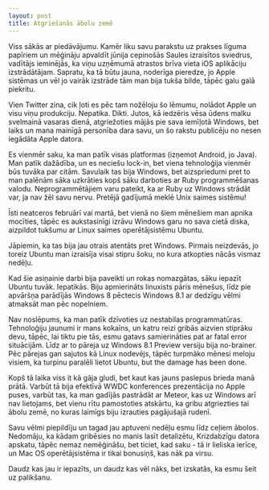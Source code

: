```yaml
---
layout: post
title: Atgriešanās ābolu zemē
---
```


Viss sākās ar piedāvājumu. Kamēr liku savu parakstu uz prakses līguma papīriem un mēģināju apvaldīt jūnija cepinošās Saules izraisītos sviedrus, vadītājs ieminējās, ka viņu uzņēmumā atrastos brīva vieta iOS aplikāciju izstrādātājam. Sapratu, ka tā būtu jauna, noderīga pieredze, jo Apple sistēmas un vēl jo vairāk izstrāde tām man bija tukša bilde, tāpēc galu galā piekritu.

Vien Twitter zina, cik ļoti es pēc tam nožēloju šo lēmumu, nolādot Apple un visu viņu produkciju. Nepatika. Dikti. Jutos, kā iedzēris vēsa ūdens malku svelmainā vasaras dienā, atgriežoties mājās pie sava iemīļotā Windows, bet laiks un mana mainīgā personība dara savu, un šo rakstu publicēju no nesen iegādāta Apple datora.

Es vienmēr saku, ka man patīk visas platformas (izņemot Android, jo Java). Man patīk dažādība, un es neciešu lock-in, bet viena tehnoloģija vienmēr būs tuvāka par citām. Savulaik tas bija Windows, bet aizspriedumi pret to man palēnām sāka uzkrāties kopš sāku darboties ar Ruby programmēšanas valodu. Neprogrammētājiem varu pateikt, ka ar Ruby uz Windows strādāt var, ja nav žēl savu nervu. Pretējā gadījumā meklē Unix saimes sistēmu!

Īsti neatceros februārī vai martā, bet vienā no šiem mēnešiem man apnika mocīties, tāpēc es aukstasinīgi izrāvu Windows garu no sava cietā diska, aizpildot tukšumu ar Linux saimes operētājsistēmu Ubuntu.

Jāpiemin, ka tas bija jau otrais atentāts pret Windows. Pirmais neizdevās, jo toreiz Ubuntu man izraisīja visai stipru šoku, no kura atkopties nācās vismaz nedēļu.

Kad šie asiņainie darbi bija paveikti un rokas nomazgātas, sāku iepazīt Ubuntu tuvāk. Iepatikās. Biju apmierināts linuxists pāris mēnešus, līdz pie apvāršņa parādījās Windows 8 pēctecis Windows 8.1 ar dedzīgu vēlmi atmaksāt man pēc nopelniem.

Nav noslēpums, ka man patīk dzīvoties uz nestabilas programmatūras. Tehnoloģiju jaunumi ir mans kokaīns, un katru reizi gribās aizvien stiprāku devu, tāpēc, lai tiktu pie tās, esmu gatavs samierināties pat ar fatal error situācijām. Līdz ar to pāreja uz Windows 8.1 Preview versiju bija no-brainer. Pēc pārejas gan sajutos kā Linux nodevējs, tāpēc turpmāko mēnesi meloju visiem, ka turpinu paralēli lietot Ubuntu, but the damage has been done.

Kopš tā laika viss it kā gāja gludi, bet kaut kas jauns paslepus brieda manā prātā. Varbūt tā bija efektīvā WWDC konferences prezentācija no Apple puses, varbūt tas, ka man gadījās pastrādāt ar Meteor, kas uz Windows arī nav lietojams, bet vienu rītu pamostoties atskārtu, ka gribu atgriezties tai ābolu zemē, no kuras laimīgs biju izrauties pagājušajā rudenī.

Savu vēlmi piepildīju un tagad jau aptuveni nedēļu esmu līdz ceļiem ābolos. Nedomāju, ka kādam gribēsies no manis lasīt detalizētu, Krizdabzīgu datora apskatu, tāpēc nemaz nemēģināšu, bet ticiet, kad saku - tā ir lieliska ierīce, un Mac OS operētājsistēma ir tikai bonusiņš, kas nāk pa virsu.

Daudz kas jau ir iepazīts, un daudz kas vēl nāks, bet izskatās, ka esmu šeit uz palikšanu.
